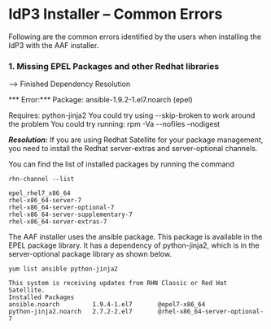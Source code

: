 ---
---

# IdP3 Installer – Common Errors

Following are the common errors identified by the users when installing the IdP3 with the AAF installer.

### 1. Missing EPEL Packages and other Redhat libraries

--> Finished Dependency Resolution

*** Error:*** Package: ansible-1.9.2-1.el7.noarch (epel)

Requires: python-jinja2
You could try using --skip-broken to work around the problem
You could try running: rpm -Va --nofiles –nodigest 

***Resolution:*** If you are using Redhat Satellite for your package management, you need to install the Redhat server-extras and server-optional channels.

You can find the list of installed packages by running the command

```
rhn-channel --list

epel_rhel7_x86_64
rhel-x86_64-server-7
rhel-x86_64-server-optional-7
rhel-x86_64-server-supplementary-7
rhel-x86_64-server-extras-7

```


The AAF installer uses the ansible package. This package is available in the EPEL package library. It has a dependency of python-jinja2, which is in the server-optional package library as shown below.

```
yum list ansible python-jinja2

This system is receiving updates from RHN Classic or Red Hat Satellite.
Installed Packages
ansible.noarch         1.9.4-1.el7       @epel7-x86_64
python-jinja2.noarch   2.7.2-2.el7       @rhel-x86_64-server-optional-7

```
